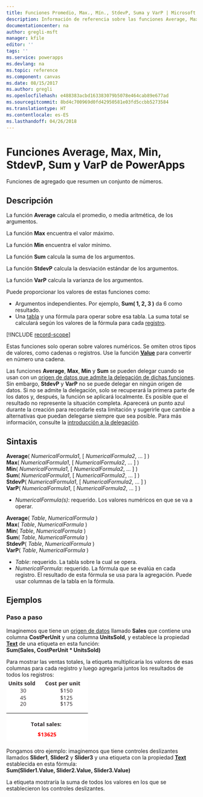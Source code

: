 ```yaml
---
title: Funciones Promedio, Max., Mín., StdevP, Suma y VarP | Microsoft Docs
description: Información de referencia sobre las funciones Average, Max, Min, StdevP, Sum y VarP de PowerApps, incluidos ejemplos y sintaxis
documentationcenter: na
author: gregli-msft
manager: kfile
editor: ''
tags: ''
ms.service: powerapps
ms.devlang: na
ms.topic: reference
ms.component: canvas
ms.date: 08/15/2017
ms.author: gregli
ms.openlocfilehash: e488383acbd163383079b5078e464cab89e677ad
ms.sourcegitcommit: 8bd4c700969d0fd42950581e03fd5ccbb5273584
ms.translationtype: HT
ms.contentlocale: es-ES
ms.lasthandoff: 04/26/2018
---
```

# <a name="average-max-min-stdevp-sum-and-varp-functions-in-powerapps"></a>Funciones Average, Max, Min, StdevP, Sum y VarP de PowerApps
Funciones de agregado que resumen un conjunto de números.

## <a name="description"></a>Descripción
La función **Average** calcula el promedio, o media aritmética, de los argumentos.

La función **Max** encuentra el valor máximo.

La función **Min** encuentra el valor mínimo.

La función **Sum** calcula la suma de los argumentos.

La función **StdevP** calcula la desviación estándar de los argumentos.

La función **VarP** calcula la varianza de los argumentos.

Puede proporcionar los valores de estas funciones como:

* Argumentos independientes. Por ejemplo, **Sum( 1, 2, 3 )** da 6 como resultado.
* Una [tabla](../working-with-tables.md) y una fórmula para operar sobre esa tabla.  La suma total se calculará según los valores de la fórmula para cada [registro](../working-with-tables.md#records).  

[!INCLUDE [record-scope](../../../includes/record-scope.md)]

Estas funciones solo operan sobre valores numéricos. Se omiten otros tipos de valores, como cadenas o registros. Use la función **[Value](function-value.md)** para convertir en número una cadena.

Las funciones **Average**, **Max**, **Min** y **Sum** se pueden delegar cuando se usan con un [origen de datos que admite la delegación de dichas funciones](../delegation-list.md).  Sin embargo, **StdevP** y **VarP** no se puede delegar en ningún origen de datos.  Si no se admite la delegación, solo se recuperará la primera parte de los datos y, después, la función se aplicará localmente.  Es posible que el resultado no represente la situación completa.  Aparecerá un punto azul durante la creación para recordarle esta limitación y sugerirle que cambie a alternativas que puedan delegarse siempre que sea posible. Para más información, consulte la [introducción a la delegación](../delegation-overview.md).

## <a name="syntax"></a>Sintaxis
**Average**( *NumericalFormula1*, [ *NumericalFormula2*, ... ] )<br>**Max**( *NumericalFormula1*, [ *NumericalFormula2*, ... ] )<br>**Min**( *NumericalFormula1*, [ *NumericalFormula2*, ... ] )<br>**Sum**( *NumericalFormula1*, [ *NumericalFormula2*, ... ] )<br>**StdevP**( *NumericalFormula1*, [ *NumericalFormula2*, ... ] )<br>**VarP**( *NumericalFormula1*, [ *NumericalFormula2*, ... ] )

* *NumericalFormula(s)*: requerido.  Los valores numéricos en que se va a operar.

**Average**( *Table*, *NumericalFormula* )<br>**Max**( *Table*, *NumericalFormula* )<br>**Min**( *Table*, *NumericalFormula* )<br>**Sum**( *Table*, *NumericalFormula* )<br>**StdevP**( *Table*, *NumericalFormula* )<br>**VarP**( *Table*, *NumericalFormula* )

* *Table*: requerido.  La tabla sobre la cual se opera.
* *NumericalFormula*: requerido. La fórmula que se evalúa en cada registro. El resultado de esta fórmula se usa para la agregación. Puede usar columnas de la tabla en la fórmula.

## <a name="examples"></a>Ejemplos
### <a name="step-by-step"></a>Paso a paso
Imaginemos que tiene un [origen de datos](../working-with-data-sources.md) llamado **Sales** que contiene una columna **CostPerUnit** y una columna **UnitsSold**, y establece la propiedad **[Text](../controls/properties-core.md)** de una etiqueta en esta función:<br>
**Sum(Sales, CostPerUnit * UnitsSold)**

Para mostrar las ventas totales, la etiqueta multiplicaría los valores de esas columnas para cada registro y luego agregaría juntos los resultados de todos los registros:<br>![Cálculo de las ventas totales de unidades vendidas y el costo por unidad](./media/function-aggregates/total-sales.png)

Pongamos otro ejemplo: imaginemos que tiene controles deslizantes llamados **Slider1**, **Slider2** y **Slider3** y una etiqueta con la propiedad **[Text](../controls/properties-core.md)** establecida en esta fórmula:<br>
**Sum(Slider1.Value, Slider2.Value, Slider3.Value)**

La etiqueta mostraría la suma de todos los valores en los que se establecieron los controles deslizantes.

